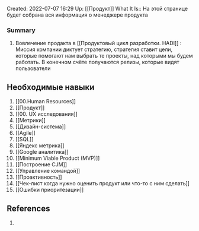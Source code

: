 Created: 2022-07-07 16:29
Up: [[Продукт]] 
What It Is:: На этой странице будет собрана вся информация о менеджере продукта


### Summary 
1. Вовлечение продакта в [[Продуктовый цикл разработки. HADI]] : Миссия компании диктует стратегию, стратегия ставит цели, которые помогают нам выбрать те проекты, над которыми мы будем работать. В конечном счёте получаются релизы, которые видят пользователи


## Необходимые навыки
1. [[00.Human Resources]] 
2. [[Продукт]] 
3. [[00. UX исследования]]
4. [[Метрики]]
5. [[Дизайн-система]]
6. [[Agile]] 
7. [[SQL]] 
8. [[Яндекс метрика]]
9. [[Google аналитика]]
10. [[Minimum Viable Product (MVP)]]
11. [[Построение CJM]] 
12. [[Управление командой]] 
13. [[Проактивность]] 
14. [[Чек-лист когда нужно оценить продукт или что-то с ним сделать]]
15. [[Ошибки приоритезации]] 

## References
1. 


